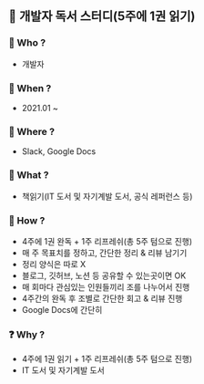 ## 📒 개발자 독서 스터디(5주에 1권 읽기)

### 👬 Who ?
  - 개발자
  
### 📆 When ?
  - 2021.01 ~
  
### 🚀 Where ?
  - Slack, Google Docs
  
### 📕 What ?
  - 책읽기(IT 도서 및 자기계발 도서, 공식 레퍼런스 등)
  
### 📣 How ?
  - 4주에 1권 완독 + 1주 리프레쉬(총 5주 텀으로 진행)
  - 매 주 목표치를 정하고, 간단한 정리 & 리뷰 남기기
  - 정리 양식은 따로 X
  - 블로그, 깃허브, 노션 등 공유할 수 있는곳이면 OK
  - 매 회마다 관심있는 인원들끼리 조를 나누어서 진행
  - 4주간의 완독 후 조별로 간단한 회고 & 리뷰 진행
  - Google Docs에 간단히 
  
### ❓ Why ?
  
  - 4주에 1권 읽기 + 1주 리프레쉬(총 5주 텀으로 진행)
  - IT 도서 및 자기계발 도서
  
